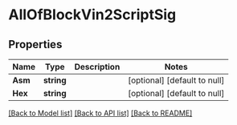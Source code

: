# AllOfBlockVin2ScriptSig

## Properties
Name | Type | Description | Notes
------------ | ------------- | ------------- | -------------
**Asm** | **string** |  | [optional] [default to null]
**Hex** | **string** |  | [optional] [default to null]

[[Back to Model list]](../README.md#documentation-for-models) [[Back to API list]](../README.md#documentation-for-api-endpoints) [[Back to README]](../README.md)


